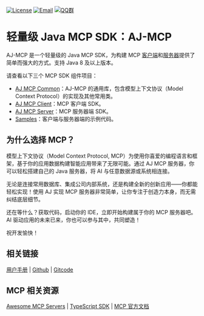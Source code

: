 [![License](https://img.shields.io/badge/license-Apache--2.0-green.svg?longCache=true&style=flat)](http://www.apache.org/licenses/LICENSE-2.0.txt)
[![Email](https://img.shields.io/badge/Contact--me-Email-orange.svg)](mailto:frank@ajaxjs.com)
[![QQ群](https://framework.ajaxjs.com/static/qq.svg)](https://shang.qq.com/wpa/qunwpa?idkey=3877893a4ed3a5f0be01e809e7ac120e346102bd550deb6692239bb42de38e22)

# 轻量级 Java MCP SDK：AJ-MCP

AJ-MCP 是一个轻量级的 Java MCP SDK，为构建 MCP [客户端](/aj-mcp-client)和[服务器](/aj-mcp-server)提供了简单而强大的方式。支持 Java 8 及以上版本。

请查看以下三个 MCP SDK 组件项目：

- [AJ MCP Common](/aj-mcp-common)：AJ-MCP 的通用库，包含模型上下文协议（Model Context Protocol）的实现及其他常用类。
- [AJ MCP Client](/aj-mcp-client)：MCP 客户端 SDK。
- [AJ MCP Server](/aj-mcp-server)：MCP 服务器端 SDK。
- [Samples](/samples)：客户端与服务器端的示例代码。
## 为什么选择 MCP？

模型上下文协议（Model Context Protocol, MCP）为使用你喜爱的编程语言和框架，基于你的应用数据构建智能应用带来了无限可能。通过 AJ MCP 服务器，你可以轻松搭建自己的 Java 服务器，将 AI 与任意数据源或系统相连接。

无论是连接常用数据库、集成公司内部系统，还是构建全新的创新应用——你都能轻松实现！使用 AJ 实现 MCP 服务器非常简单，让你专注于创造力本身，而无需纠结底层细节。

还在等什么？获取代码，启动你的 IDE，立即开始构建属于你的 MCP 服务器吧。AI 驱动应用的未来已来，你也可以参与其中，共同塑造！

祝开发愉快！

## 相关链接

[用户手册](https://mcp.ajaxjs.com/) | [Github](https://github.com/lightweight-component/aj-mcp) | [Gitcode](https://gitcode.com/lightweight-component/aj-mcp)

## MCP 相关资源
[Awesome MCP Servers](https://mcplab.cc/zh) | [TypeScript SDK](https://github.com/modelcontextprotocol/typescript-sdk) | [MCP 官方文档](https://modelcontextprotocol.io)

